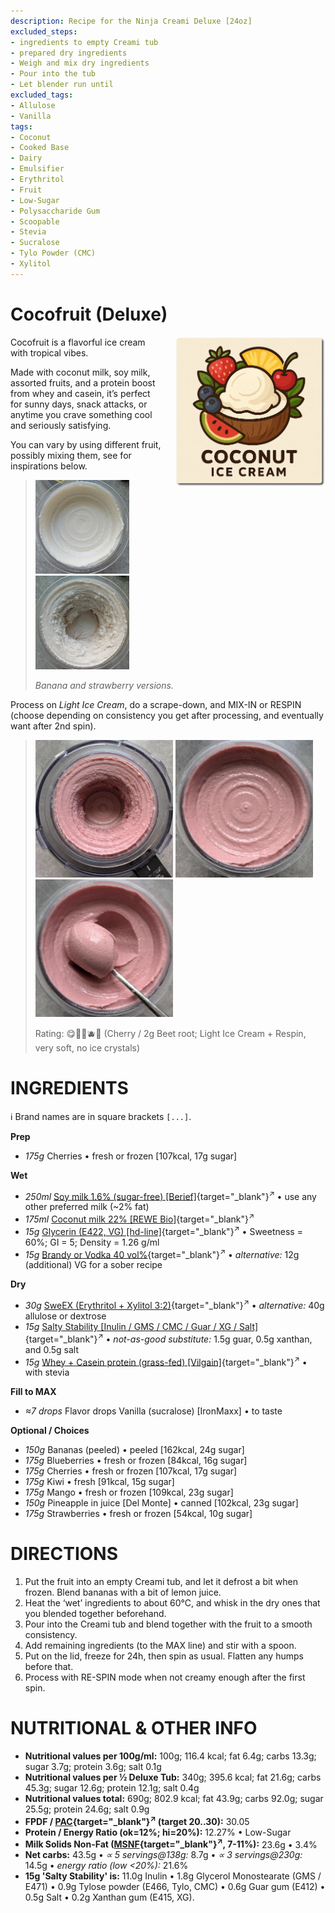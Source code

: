 ```yaml
---
description: Recipe for the Ninja Creami Deluxe [24oz]
excluded_steps:
- ingredients to empty Creami tub
- prepared dry ingredients
- Weigh and mix dry ingredients
- Pour into the tub
- Let blender run until
excluded_tags:
- Allulose
- Vanilla
tags:
- Coconut
- Cooked Base
- Dairy
- Emulsifier
- Erythritol
- Fruit
- Low-Sugar
- Polysaccharide Gum
- Scoopable
- Stevia
- Sucralose
- Tylo Powder (CMC)
- Xylitol
---
```

# Cocofruit (Deluxe)
<img style="float: right; margin-left: 1.5em;" width=240 alt="Logo" src="cocofruit-ice-cream-logo.png" />

Cocofruit is a flavorful ice cream with tropical vibes.

Made with coconut milk, soy milk, assorted fruits, and a protein boost from whey and casein,
it’s perfect for sunny days, snack attacks, or anytime you crave something cool and seriously satisfying.

You can vary by using different fruit, possibly mixing them, see for inspirations below.

> <img width=150 alt="Spun Ice Cream" src="Coco-Banana_2025-04-06.jpg" class="zoomable" />
> <img width=150 alt="Spun Ice Cream" src="Coco-Strawberry_2025-04-06.jpg" class="zoomable" />
> 
> *Banana and strawberry versions.*

Process on *Light Ice Cream*, do a scrape-down, and MIX-IN or RESPIN (choose depending on consistency you get after processing, and eventually want after 2nd spin).

> <img width=220 alt="After Light Ice Cream" src="Cocofruit-Cherry_2025-09-28_1.jpg" class="zoomable" />
> <img width=220 alt="After Respin" src="Cocofruit-Cherry_2025-09-28_2.jpg" class="zoomable" />
> <img width=220 alt="Scooped" src="Cocofruit-Cherry_2025-09-28_3.jpg" class="zoomable" />
> 
> Rating: 😋🍓🍌🫐🥥 (Cherry / 2g Beet root; Light Ice Cream + Respin, very soft, no ice crystals)

# INGREDIENTS

ℹ️ Brand names are in square brackets `[...]`.

**Prep**

  - _175g_ Cherries • fresh or frozen [107kcal, 17g sugar]

**Wet**

  - _250ml_ [Soy milk 1.6% (sugar-free) \[Berief\]](/ice-creamery/info/ingredients/#soy-milk){target="_blank"}<sup>↗</sup> • use any other preferred milk (~2% fat)
  - _175ml_ [Coconut milk 22% \[REWE Bio\]](/ice-creamery/info/ingredients/#coconut-milk){target="_blank"}<sup>↗</sup>
  - _15g_ [Glycerin (E422, VG) \[hd-line\]](/ice-creamery/info/ingredients/#vegetable-glycerin-glycerol-vg-e422){target="_blank"}<sup>↗</sup> • Sweetness = 60%; GI = 5; Density = 1.26 g/ml
  - _15g_ [Brandy or Vodka 40 vol%](/ice-creamery/info/ingredients/#alcohol-ethanol){target="_blank"}<sup>↗</sup> • *alternative:* 12g (additional) VG for a sober recipe

**Dry**

  - _30g_ [SweEX (Erythritol + Xylitol 3:2)](/ice-creamery/info/ingredients/#sweex-erythritol-xylitol-blend){target="_blank"}<sup>↗</sup> • *alternative:* 40g allulose or dextrose
  - _15g_ [Salty Stability \[Inulin / GMS / CMC / Guar / XG / Salt\]](/ice-creamery/S/Salty%20Stability/){target="_blank"}<sup>↗</sup> • *not-as-good substitute:* 1.5g guar, 0.5g xanthan, and 0.5g salt
  - _15g_ [Whey + Casein protein (grass-fed) \[Vilgain\]](/ice-creamery/info/ingredients/#whey-protein){target="_blank"}<sup>↗</sup> • with stevia

**Fill to MAX**

  - _≈7 drops_ Flavor drops Vanilla (sucralose) [IronMaxx] • to taste

**Optional / Choices**

  - _150g_ Bananas (peeled) • peeled [162kcal, 24g sugar]
  - _175g_ Blueberries • fresh or frozen [84kcal, 16g sugar]
  - _175g_ Cherries • fresh or frozen [107kcal, 17g sugar]
  - _175g_ Kiwi • fresh [91kcal, 15g sugar]
  - _175g_ Mango • fresh or frozen [109kcal, 23g sugar]
  - _150g_ Pineapple in juice [Del Monte] • canned [102kcal, 23g sugar]
  - _175g_ Strawberries • fresh or frozen [54kcal, 10g sugar]

# DIRECTIONS

 1. Put the fruit into an empty Creami tub, and let it defrost a bit when frozen. Blend bananas with a bit of lemon juice.
 1. Heat the ‘wet’ ingredients to about 60°C, and whisk in the dry ones that you blended together beforehand.
 1. Pour into the Creami tub and blend together with the fruit to a smooth consistency.
 1. Add remaining ingredients (to the MAX line) and stir with a spoon.
 1. Put on the lid, freeze for 24h, then spin as usual. Flatten any humps before that.
 1. Process with RE-SPIN mode when not creamy enough after the first spin.

# NUTRITIONAL & OTHER INFO

- **Nutritional values per 100g/ml:** 100g; 116.4 kcal; fat 6.4g; carbs 13.3g; sugar 3.7g; protein 3.6g; salt 0.1g
- **Nutritional values per ½ Deluxe Tub:** 340g; 395.6 kcal; fat 21.6g; carbs 45.3g; sugar 12.6g; protein 12.1g; salt 0.4g
- **Nutritional values total:** 690g; 802.9 kcal; fat 43.9g; carbs 92.0g; sugar 25.5g; protein 24.6g; salt 0.9g
- **FPDF / [PAC](/ice-creamery/info/glossary/#potere-anti-congelante-pac){target="_blank"}<sup>↗</sup> (target 20..30):** 30.05
- **Protein / Energy Ratio (ok=12%; hi=20%):** 12.27% • Low-Sugar
- **Milk Solids Non-Fat ([MSNF](/ice-creamery/info/glossary/#milk-solids-not-fat-msnf){target="_blank"}<sup>↗</sup>, 7-11%):** 23.6g • 3.4%
- **Net carbs:** 43.5g • *∝ 5 servings@138g:* 8.7g • *∝ 3 servings@230g:* 14.5g • *energy ratio (low <20%):* 21.6%
- **15g 'Salty Stability' is:** 11.0g Inulin • 1.8g Glycerol Monostearate (GMS / E471) • 0.9g Tylose powder (E466, Tylo, CMC) • 0.6g Guar gum (E412) • 0.5g Salt • 0.2g Xanthan gum (E415, XG).
